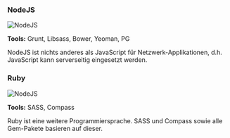 ### NodeJS
![NodeJS](img/nodejs2.png)

**Tools:** Grunt, Libsass, Bower, Yeoman, PG

NodeJS ist nichts anderes als JavaScript für Netzwerk-Applikationen, d.h. JavaScript kann serverseitig eingesetzt werden.

### Ruby
![NodeJS](img/ruby.png)

**Tools:** SASS, Compass

Ruby ist eine weitere Programmiersprache. SASS und Compass sowie alle Gem-Pakete basieren auf dieser.
